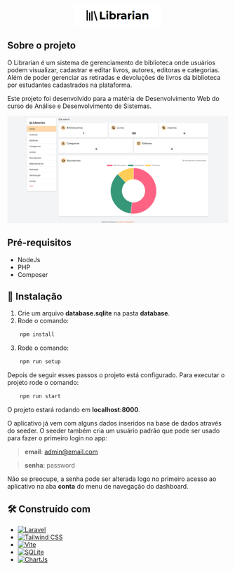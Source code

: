  <div align="center">
    <img src="public/assets/docs/logo.png" width="200" />
    
    
</div>

## Sobre o projeto

O Librarian é um sistema de gerenciamento de biblioteca onde usuários podem visualizar, cadastrar e editar livros, autores, editoras e categorias. Além de poder gerenciar as retiradas e devoluções de livros da biblioteca por estudantes cadastrados na plataforma.

Este projeto foi desenvolvido para a matéria de Desenvolvimento Web do curso de Análise e Desenvolvimento de Sistemas.

![librarian_dashboard](public/assets/docs/dashboard.png)

## Pré-requisitos

-   NodeJs
-   PHP
-   Composer

## :wrench: Instalação

1. Crie um arquivo **database.sqlite** na pasta **database**.
2. Rode o comando:

```sh
    npm install
```

3. Rode o comando:

```sh
    npm run setup
```

Depois de seguir esses passos o projeto está configurado. Para executar o projeto rode o comando:

```sh
    npm run start
```

O projeto estará rodando em **localhost:8000**.

O aplicativo já vem com alguns dados inseridos na base de dados através do seeder. O seeder também cria um usuário padrão que pode ser usado para fazer o primeiro login no app:

> **email**: admin@email.com

> **senha**: password

Não se preocupe, a senha pode ser alterada logo no primeiro acesso ao aplicativo na aba **conta** do menu de navegação do dashboard.

## :hammer_and_wrench: Construído com

-   [![Laravel](https://img.shields.io/badge/Laravel-FF2D20?style=for-the-badge&logo=laravel&logoColor=white)](https://laravel.com/)
-   [![Tailwind CSS](https://img.shields.io/badge/Tailwind_CSS-38B2AC?style=for-the-badge&logo=tailwind-css&logoColor=white)](https://tailwindcss.com/)
-   [![Vite](https://img.shields.io/badge/Vite-B73BFE?style=for-the-badge&logo=vite&logoColor=FFD62E)](https://vitejs.dev/)
-   [![SQLite](https://img.shields.io/badge/SQLite-07405E?style=for-the-badge&logo=sqlite&logoColor=white)](https://www.sqlite.org/index.html)
-   [![ChartJs](https://img.shields.io/badge/Chart%20js-FF6384?style=for-the-badge&logo=chartdotjs&logoColor=white)](https://www.chartjs.org/)
